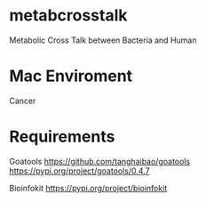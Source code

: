 # metabcrosstalk
Metabolic Cross Talk between Bacteria and Human

# Mac Enviroment
Cancer

# Requirements
Goatools
https://github.com/tanghaibao/goatools 
https://pypi.org/project/goatools/0.4.7 

Bioinfokit
https://pypi.org/project/bioinfokit
